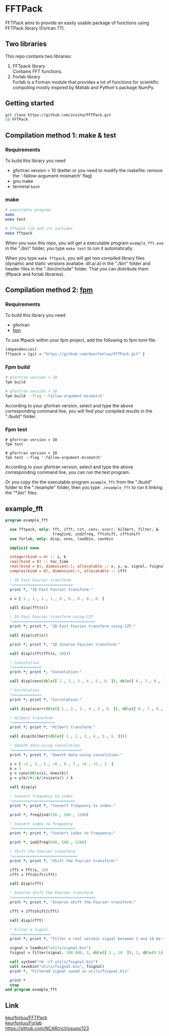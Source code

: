 # FFTPack
FFTPack aims to provide an easily usable package of functions using FFTPack library (Fortran 77).

## Two libraries
This repo contains two libraries:
1. FFTpack library  
   Contains FFT functions.
2. Forlab library  
   Forlab is a Fortran module that provides a lot of functions for scientific computing 
   mostly inspired by Matlab and Python's package NumPy.

## Getting started
```bash
git clone https://github.com/zoziha/FFTPack.git
cd FFTPack
```

## Compilation method 1: make & test

### Requirements
To build this library you need
+ gfortran version > 10 (better or you need to modify the makefile: remove the '-fallow-argument-mismatch' flag)
+ gnu make
+ terminal `bash`

### make
```bash
# executable program
make
make test

# fftpack lib and its includes
make fftpack
```
When you `make` this repo, you will get a executable program `example_fft.exe` in the "./bin" folder, you type `make test` 
to run it automatically.

When you type `make fftpack`, you will get two compiled library files (dynamic and static versions availabe: dll.a/.a) 
in the "./bin" folder and header files in the "./bin/include" folder. That you can distribute them (fftpack and forlab libraries).

## Compilation method 2: [fpm](https://github.com/fortran-lang/fpm)

### Requirements
To build this library you need
+ gfortran
+ [fpm](https://github.com/fortran-lang/fpm)  

To use fftpack within your fpm project, add the following to fpm.toml file:
```bash
[dependencies]
fftpack = {git = "https://github.com/keurfonluu/FFTPack.git" }
```
### Fpm build
```bash
# gfortran version < 10
fpm build

# gfortran version > 10
fpm build --flag '-fallow-argument-mismatch' 
```
According to your gfortran version, select and type the above corresponding command line, 
you will find your compiled results in the "./build" folder.

### Fpm test
```
# gfortran version < 10
fpm test

# gfortran version > 10
fpm test --flag '-fallow-argument-mismatch' 
```
According to your gfortran version, select and type the above corresponding command line, 
you can run the test program.

Or you copy the the executable program `example_fft` from the "./build" folder to the "./example" folder, 
then you type `./example_fft` to run it linking the "*.bin" files.

## example_fft
```fortran
program example_fft

  use fftpack, only: fft, ifft, czt, conv, xcorr, hilbert, filter, &
                     freq2ind, ind2freq, fftshift, ifftshift
  use forlab, only: disp, ones, loadbin, savebin

  implicit none

  integer(kind = 4) :: i, k
  real(kind = 8) :: toc_time
  real(kind = 8), dimension(:), allocatable :: x, y, w, signal, fsignal
  complex(kind = 8), dimension(:), allocatable :: cfft

  ! 1D Fast Fourier transform
  !===========================
  print *, "1D Fast Fourier transform:"

  x = [ 1., 1., 1., 1., 0., 0., 0., 0., 0. ]

  call disp(fft(x))

  ! 1D Fast Fourier transform using CZT
  !=====================================
  print *; print *, "1D Fast Fourier transform using CZT:"

  call disp(czt(x))

  print *; print *, "1D Inverse Fourier transform:"

  call disp(ifft(fft(x, 10)))

  ! Convolution
  !=============
  print *; print *, "Convolution:"

  call disp(conv(dble([ 1., 2., 3., 4., 5., 6. ]), dble([ 6., 7., 8., 1., 2., 4. ])))

  ! Correlation
  !=============
  print *; print *, "Correlation:"

  call disp(xcorr(dble([ 1., 2., 3., 4., 5., 6. ]), dble([ 6., 7., 8., 1., 2., 4. ])))

  ! Hilbert transform
  !===================
  print *; print *, "Hilbert transform:"

  call disp(hilbert(dble([ 1., 2., 3., 4., 5., 6. ])))

  ! Smooth data using convolution
  !===============================
  print *; print *, "Smooth data using convolution:"

  x = [ -2., 3., 5., -8., 8., 7., -8., -5., 2. ]
  k = 3
  y = conv(dble(x), ones(k))
  y = y(k/2+1:k/2+size(x)) / k

  call disp(y)

  ! Convert frequency to index
  !============================
  print *; print *, "Convert frequency to index:"

  print *, freq2ind(250., 500., 1200)

  ! Convert index to frequency
  !============================
  print *; print *, "Convert index to frequency:"

  print *, ind2freq(600, 500., 1200)

  ! Shift the Fourier transform
  !=============================
  print *; print *, "Shift the Fourier transform:"

  cfft = fft(x, 10)
  cfft = fftshift(cfft)

  call disp(cfft)

  ! Inverse shift the Fourier transform
  !=====================================
  print *; print *, "Inverse shift the Fourier transform:"

  cfft = ifftshift(cfft)

  call disp(cfft)

  ! Filter a signal
  !=================
  print *; print *, "Filter a real seismic signal between 1 and 10 Hz:"

  signal = loadbin("utils/signal.bin")
  fsignal = filter(signal, 100.0d0, 3, dble([ 1., 10. ]), 2, dble(0.5))

  call system("rm -rf utils/fsignal.bin")
  call savebin("utils/fsignal.bin", fsignal)
  print *, "Filtered signal saved in utils/fsignal.bin"

  print *
  stop
end program example_fft

```


## Link
[keurfonluu/FFTPack](https://github.com/keurfonluu/FFTPack)  
[keurfonluu/Forlab](https://github.com/keurfonluu/Forlab)  
https://github.com/NCAR/ncl/issues/123
